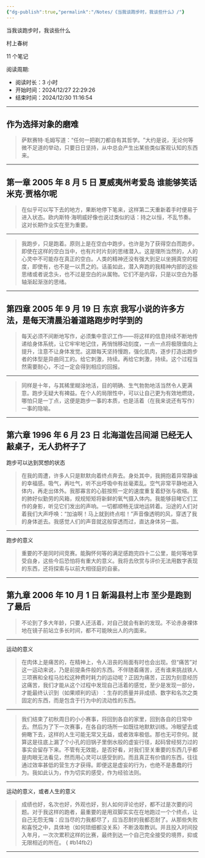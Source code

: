 ```yaml
---
{"dg-publish":true,"permalink":"/Notes/《当我谈跑步时，我谈些什么》/"}
---
```



当我谈跑步时，我谈些什么

村上春树

11 个笔记

阅读周期:

* 阅读时长：3 小时
* 开始时间：2024/12/27 22:29:26
* 结束时间：2024/12/30 11:16:54
---

## 作为选择对象的磨难

>萨默赛特·毛姆写道：​“任何一把剃刀都自有其哲学。​”大约是说，无论何等微不足道的举动，只要日日坚持，从中总会产生出某些类似客观认知的东西来。

<hr>

## 第一章 2005 年 8 月 5 日 夏威夷州考爱岛 谁能够笑话米克·贾格尔呢

>在似乎可以写下去的地方，果断地停下笔来，这样第二天重新着手时便易于进入状态。欧内斯特·海明威好像也说过类似的话：持之以恒，不乱节奏。这对长期作业实在至为重要。

<hr>

>我跑步，只是跑着。原则上是在空白中跑步。也许是为了获得空白而跑步。即使在这样的空白当中，也有片时片刻的思绪潜入。这是理所当然的，人的心灵中不可能存在真正的空白。人类的精神还没有强大到足以坐拥真空的程度，即使有，也不是一以贯之的。话虽如此，潜入奔跑的我精神内部的这些思绪或者说念头，也不过是空白的从属物。它们不是内容，只是以空白为基轴渐起渐涨的思绪。

<hr>

## 第四章 2005 年 9 月 19 日 东京 我写小说的许多方法，是每天清晨沿着道路跑步时学到的

>每天必须不间断地写作，必须集中意识工作——将这样的信息持续不断地传递给身体系统，让它牢牢地记住，再悄悄移动刻度，一点一点将极限值向上提升，注意不让身体发觉。这跟每天坚持慢跑，强化肌肉，逐步打造出跑步者的体型是异曲同工的。给它刺激，持续。再给它刺激，持续。这个过程当然需要耐心，不过一定会得到相应的回报。

<hr>

>同样是十年，与其稀里糊涂地活，目的明确、生气勃勃地活当然令人更满意。跑步无疑大有裨益。在个人的局限性中，可以让自己更为有效地燃烧，哪怕只是一丁点，这便是跑步一事的本质，也是活着（在我来说还有写作）一事的隐喻。

<hr>

## 第六章 1996 年 6 月 23 日 北海道佐吕间湖 已经无人敲桌子，无人扔杯子了

跑步可以达到冥想的状态

>在我的周遭，许多人只是默默向着终点奔去。身处其中，我拥抱着异常静谧的幸福感。吸气，再吐气，听不出呼吸中有丝毫紊乱。空气非常平静地进入体内，再走出体外。我那寡言的心脏按照一定的速度重复着舒张与收缩。我的肺好似勤劳的风箱，规规矩矩将新鲜的氧气摄入体内。我能够目睹它们工作的身影，听见它们发出的声响。一切都顺畅无误地运转着。沿途的人们对着我们大声呼唤：“加油啊！马上就到终点啦！”声音像透明的风，穿透了我的身体逝去。我感觉人们的声音就这般穿透而过，直达身体另一面。

<hr>

跑步的意义

>重要的不是同时间竞赛。能胸怀何等的满足感跑完四十二公里，能何等地享受自身，这些今后恐怕将有重大的意义。我将去欣赏与评价无法用数字表现的东西，还将探索与以前大相径庭的自豪。

<hr>

## 第九章 2006 年 10 月 1 日 新潟县村上市 至少是跑到了最后

>不论到了多大年龄，只要人还活着，对自己就会有新的发现。不论赤身裸体地在镜子前站立多长时间，都不可能映出人的内面来。

<hr>

运动的意义

>在肉体上是痛苦的，在精神上，令人沮丧的局面有时也会出现。但“痛苦”对这一运动来说，乃是前提条件般的东西。不伴随着痛苦，还有谁来挑战铁人三项赛和全程马拉松这种费时耗力的运动呢？正因为痛苦，正因为刻意经历这痛苦，我们才能从这个过程中发现自己活着的感觉，至少是发现一部分，才能最终认识到（如果顺利的话）​：生存的质量并非成绩、数字和名次之类固定的东西，而是包含于行为中的流动性的东西。

<hr>

>我们结束了初秋周日的小小赛事，将回到各自的家里，回到各自的日常中去。然后为了下一次赛事，在各自的场所一如既往地默默训练。冷眼望去或俯瞰下去，这样的人生可能无常又无益，或者效率极低。那也无可奈何。就算这是往底上漏了个小孔的旧锅子里倒水般的虚妄行径，起码曾经努力过的事实会留存下来。不管有无效能，是否好看，对我们至关重要的东西几乎都是肉眼无法看见，然而用心灵可以感受到的。而且真正有价值的东西，往往通过效率甚低的营生方才获得。即便这是虚妄的行为，也绝不是愚蠢的行为。我如此认为，作为切实的感受，作为经验法则。

<hr>

运动的意义，或者人生的意义

>成绩也好，名次也好，外观也好，别人如何评论也好，都不过是次要的问题。对于我这样的跑者，最重要的是用双脚实实在在地跑过一个个终点，让自己无怨无悔：应当尽的力我都尽了，应当忍耐的我都忍耐了。从那些失败和喜悦之中，具体地（如何琐细都没关系）不断汲取教训。并且投入时间投入年月，一次次累积这样的比赛，最终到达一个自己完全接受的境界，抑或无限相近的所在。
{ #b14fb2}


<hr>

